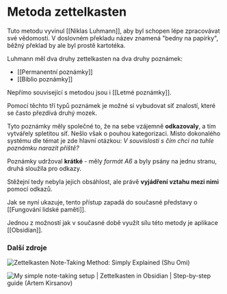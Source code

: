 # Metoda zettelkasten
Tuto metodu vyvinul [[Niklas Luhmann]], aby byl schopen lépe zpracovávat své vědomosti. V doslovném překladu název znamená "bedny na papírky", běžný překlad by ale byl prostě kartotéka.

Luhmann měl dva druhy zettelkasten na dva druhy poznámek:
- [[Permanentní poznámky]]
- [[Biblio poznámky]]

Nepřímo související s metodou jsou i [[Letmé poznámky]].

Pomocí těchto tří typů poznámek je možné si vybudovat síť znalostí, které se často přezdívá druhý mozek.

Tyto poznámky měly společné to, že na sebe vzájemně **odkazovaly**, a tím vytvářely spletitou síť. Nešlo však o pouhou kategorizaci. Místo dokonalého systému dle témat je zde hlavní otázkou: *V souvislosti s čím chci na tuhle poznámku narazit příště?*

Poznámky udržoval **krátké** - měly *formát A6* a byly psány na jednu stranu, druhá sloužila pro odkazy.

Stěžejní tedy nebyla jejich obsáhlost, ale právě **vyjádření vztahu mezi nimi** pomocí odkazů.

Jak se nyní ukazuje, tento přístup zapadá do současné představy o [[Fungování lidské paměti]].

Jednou z možností jak v současné době využít sílu této metody je aplikace [[Obsidian]].

### Další zdroje
![Zettelkasten Note-Taking Method: Simply Explained (Shu Omi)](https://www.youtube.com/watch?v=rOSZOCoqOo8)

![My simple note-taking setup | Zettelkasten in Obsidian | Step-by-step guide (Artem Kirsanov)](https://www.youtube.com/watch?v=E6ySG7xYgjY)

